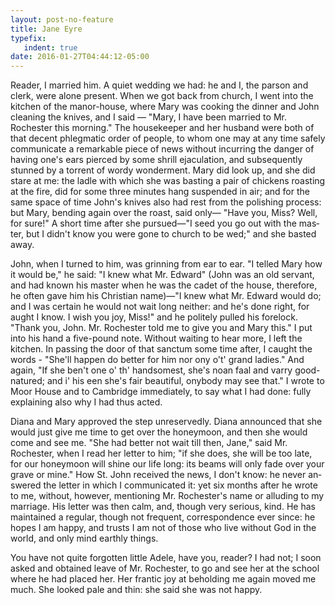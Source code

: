 ```yaml
---
layout: post-no-feature
title: Jane Eyre
typefix:
   indent: true
date: 2016-01-27T04:44:12-05:00
---
```


<span class = "initial">R</span>eader, I married him. A quiet wed­ding we had: he and I, the par­son and clerk, were alone pre­sent. When we got back from church, I went into the kitchen of the manor-house, where Mary was cook­ing the din­ner and John clean­ing the knives, and I said — "Mary, I have been mar­ried to Mr. Rochester this morn­ing." The house­keeper and her hus­band were both of that de­cent phleg­matic order of peo­ple, to whom one may at any time safely com­mu­ni­cate a re­mark­able piece of news with­out in­cur­ring the dan­ger of hav­ing one's ears pierced by some shrill ejac­u­la­tion, and sub­se­quently stunned by a tor­rent of wordy won­der­ment. Mary did look up, and she did stare at me: the ladle with which she was bast­ing a pair of chick­ens roast­ing at the fire, did for some three min­utes hang sus­pended in air; and for the same space of time John's knives also had rest from the pol­ish­ing process: but Mary, bend­ing again over the roast, said only— "Have you, Miss? Well, for sure!" A short time after she pur­sued—"I seed you go out with the mas­ter, but I didn't know you were gone to church to be wed;" and she basted away.

John, when I turned to him, was grin­ning from ear to ear. "I telled Mary how it would be," he said: "I knew what Mr. Ed­ward" (John was an old ser­vant, and had known his mas­ter when he was the cadet of the house, there­fore, he often gave him his Chris­t­ian name)—"I knew what Mr. Ed­ward would do; and I was cer­tain he would not wait long nei­ther: and he's done right, for aught I know. I wish you joy, Miss!" and he po­litely pulled his fore­lock. "Thank you, John. Mr. Rochester told me to give you and Mary this." I put into his hand a five-pound note. With­out wait­ing to hear more, I left the kitchen. In pass­ing the door of that sanc­tum some time after, I caught the words - "She'll hap­pen do bet­ter for him nor ony o't' grand ladies." And again, "If she ben't one o' th' hand­somest, she's noan faal and varry good-na­tured; and i' his een she's fair beau­ti­ful, ony­body may see that." I wrote to Moor House and to Cam­bridge im­me­di­ately, to say what I had done: fully ex­plain­ing also why I had thus acted. 

Diana and Mary ap­proved the step un­re­servedly. Diana an­nounced that she would just give me time to get over the hon­ey­moon, and then she would come and see me. "She had bet­ter not wait till then, Jane," said Mr. Rochester, when I read her let­ter to him; "if she does, she will be too late, for our hon­ey­moon will shine our life long: its beams will only fade over your grave or mine." How St. John re­ceived the news, I don't know: he never an­swered the let­ter in which I com­mu­ni­cated it: yet six months after he wrote to me, with­out, how­ever, men­tion­ing Mr. Rochester's name or al­lud­ing to my mar­riage. His let­ter was then calm, and, though very se­ri­ous, kind. He has main­tained a reg­u­lar, though not fre­quent, cor­re­spon­dence ever since: he hopes I am happy, and trusts I am not of those who live with­out God in the world, and only mind earthly things.

You have not quite for­got­ten lit­tle Adele, have you, reader? I had not; I soon asked and ob­tained leave of Mr. Rochester, to go and see her at the school where he had placed her. Her fran­tic joy at be­hold­ing me again moved me much. She looked pale and thin: she said she was not happy.